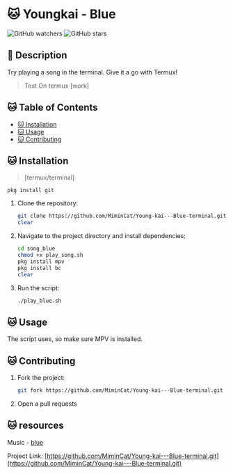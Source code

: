 # 🐱 Youngkai - Blue

![GitHub watchers](https://img.shields.io/github/watchers/mimincat/Young-kai---Blue-terminal?style=social&logo=github&label=Watchers)
![GitHub stars](https://img.shields.io/github/stars/mimincat/Young-kai---Blue-terminal?style=social&logo=github&label=Stars)

## 🐾 Description
Try playing a song in the terminal. Give it a go with Termux!
> Test On termux [work]

## 🐱 Table of Contents
- [🐱 Installation](#installation)
- [🐱 Usage](#usage)
- [🐱 Contributing](#contributing)

## 🐱 Installation 
>[termux/terminal]
>
```pkg install git```
1. Clone the repository:
    ```sh
    git clone https://github.com/MiminCat/Young-kai---Blue-terminal.git
    clear
    ```
2. Navigate to the project directory and install dependencies:
    ```sh
    cd song_blue
    chmod +x play_song.sh
    pkg install mpv
    pkg install bc
    clear
    ```
3. Run the script:
    ```sh
    ./play_blue.sh
    ```

## 🐱 Usage
The script uses, so make sure MPV is installed.

## 🐱 Contributing
1. Fork the project:
    ```sh
    git fork https://github.com/MiminCat/Young-kai---Blue-terminal.git
    ```
2. Open a pull requests
## 🐱 resources
Music - [blue](https://youtu.be/IpFX2vq8HKw?si=O8Wp-FEIPVrpxnyc)

Project Link: [https://github.com/MiminCat/Young-kai---Blue-terminal.git](https://github.com/MiminCat/Young-kai---Blue-terminal.git)
